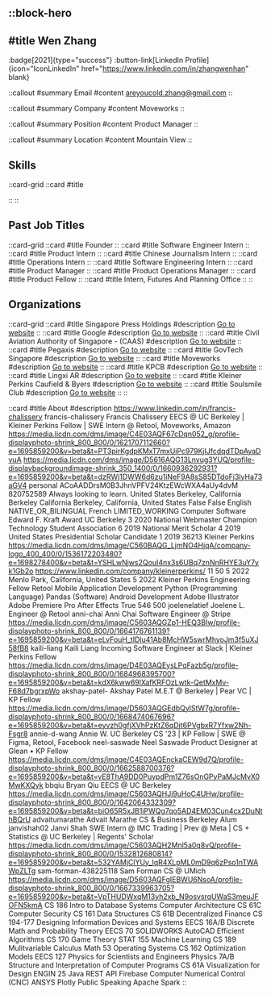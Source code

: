 ::block-hero
---
#title
Wen Zhang
---

:badge[2021]{type="success"}
:button-link[LinkedIn Profile]{icon="IconLinkedIn" href="https://www.linkedin.com/in/zhangwenhan" blank}

::callout
#summary
Email
#content
areyoucold.zhang@gmail.com
::

::callout
#summary
Company
#content
Moveworks
::

::callout
#summary
Position
#content
Product Manager
::

::callout
#summary
Location
#content
Mountain View
::

## Skills
::card-grid
::card
#title

::
::

## Past Job Titles
::card-grid
::card
#title
Founder
::
::card
#title
Software Engineer Intern
::
::card
#title
Product Intern
::
::card
#title
Chinese Journalism Intern
::
::card
#title
Operations Intern
::
::card
#title
Software Engineering Intern
::
::card
#title
Product Manager
::
::card
#title
Product Operations Manager
::
::card
#title
Product Fellow
::
::card
#title
Intern, Futures And Planning Office
::
::

## Organizations
::card-grid
::card
#title
Singapore Press Holdings
#description
[Go to website](sph.com.sg)
::
::card
#title
Google
#description
[Go to website](google.com)
::
::card
#title
Civil Aviation Authority of Singapore - (CAAS)
#description
[Go to website](caas.gov.sg)
::
::card
#title
Pegaxis
#description
[Go to website](pegaxis.com)
::
::card
#title
GovTech Singapore
#description
[Go to website](tech.gov.sg)
::
::card
#title
Moveworks
#description
[Go to website](moveworks.ai)
::
::card
#title
KPCB
#description
[Go to website](kleinerperkins.com)
::
::card
#title
Lingxi AR
#description
[Go to website](lx-ar.com)
::
::card
#title
Kleiner Perkins Caufield & Byers
#description
[Go to website](kpcb.com)
::
::card
#title
Soulsmile Club
#description
[Go to website](soulsmile.club)
::
::

::card
#title
About
#description
https://www.linkedin.com/in/francis-chalissery francis-chalissery Francis Chalissery EECS @ UC Berkeley | Kleiner Perkins Fellow | SWE Intern @ Retool, Moveworks, Amazon https://media.licdn.com/dms/image/C4E03AQF67cDqn052_g/profile-displayphoto-shrink_800_800/0/1621707112660?e=1695859200&v=beta&t=PT3pirKgdpKMxT7mxUiPc979KjIJfcdqdTDpAyaDvuA https://media.licdn.com/dms/image/D5616AQG13Lnvug3YUQ/profile-displaybackgroundimage-shrink_350_1400/0/1660936292931?e=1695859200&v=beta&t=dzRWj1DWW6d6zu1iNeF9A8sS85DTdoFj3lyHa73aGV4 personal ACoAADDrsM0B3JhnVPFV24KtzEWcWXA4aUy4dvM 820752589 Always looking to learn. United States Berkeley, California Berkeley California Berkeley, California, United States False False English NATIVE_OR_BILINGUAL French LIMITED_WORKING Computer Software Edward F. Kraft Award UC Berkeley 3 2020 National Webmaster Champion Technology Student Association 6 2019 National Merit Scholar 4 2019 United States Presidential Scholar Candidate 1 2019 36213 Kleiner Perkins https://media.licdn.com/dms/image/C560BAQG_LjmNO4HjqA/company-logo_400_400/0/1536172203480?e=1698278400&v=beta&t=YSHLwNjws2QouI4nx3s6UBq7znNnRHYE3uY7yk1Gb2o https://www.linkedin.com/company/kleinerperkins/ 11 50 5 2022 Menlo Park, California, United States 5 2022 Kleiner Perkins Engineering Fellow Retool Mobile Application Development Python (Programming Language) Pandas (Software) Android Development Adobe Illustrator Adobe Premiere Pro After Effects True 546 500 joelenelatief Joelene L. Engineer @ Retool anni-chai Anni Chai Software Engineer @ Stripe https://media.licdn.com/dms/image/C5603AQGZp1-HEQ3BIw/profile-displayphoto-shrink_800_800/0/1664176761139?e=1695859200&v=beta&t=eLvFouH_tIDlu41Ab8McHW5swrMhyoJm3f5uXJ58fB8 kaili-liang Kaili Liang Incoming Software Engineer at Slack | Kleiner Perkins Fellow https://media.licdn.com/dms/image/D4E03AQEysLPqFazb5g/profile-displayphoto-shrink_800_800/0/1684968395700?e=1695859200&v=beta&t=kdX6kww69lXafKRFOzLwtk-QetMxMv-F68d7bgrxpWo akshay-patel- Akshay Patel M.E.T @ Berkeley | Pear VC | KP Fellow https://media.licdn.com/dms/image/D5603AQGEdbQylStW7g/profile-displayphoto-shrink_800_800/0/1668474067696?e=1695859200&v=beta&t=eyvzh0gfjXVhPzKtZ6qDit6PVgbxR7Yfxw2Nh-Fsgr8 annie-d-wang Annie W. UC Berkeley CS '23 | KP Fellow | SWE @ Figma, Retool, Facebook neel-saswade Neel Saswade Product Designer at Glean • KP Fellow https://media.licdn.com/dms/image/C4E03AQEnckaCEW9d7Q/profile-displayphoto-shrink_800_800/0/1662588700376?e=1695859200&v=beta&t=vE8ThA9DD0PuypdPm1Z76sOnGPyPaMJcMvX0MwKXQyk bbqiu Bryan Qiu EECS @ UC Berkeley https://media.licdn.com/dms/image/C5603AQHJi9uHoC4UHw/profile-displayphoto-shrink_800_800/0/1642064332309?e=1695859200&v=beta&t=biO65R5xJB1iPWQg7qo5AD4EM03Cun4cx2DuNthBQrU advaitumarathe Advait Marathe CS & Business Berkeley Alum janvishah02 Janvi Shah SWE Intern @ IMC Trading | Prev @ Meta | CS + Statistics @ UC Berkeley | Regents' Scholar https://media.licdn.com/dms/image/C5603AQH2Mnl5a0q8vQ/profile-displayphoto-shrink_800_800/0/1532812680814?e=1695859200&v=beta&t=532YAMjClYUy_IqR4XLpML0mD9q6zPso1nTWAWpZLTg sam-forman-438225118 Sam Forman CS @ UMich https://media.licdn.com/dms/image/D5603AQFgIEBWU6NsoA/profile-displayphoto-shrink_800_800/0/1667339963705?e=1695859200&v=beta&t=VpTHUDWxqM13yh2xb_N9osvsrqUWaS3meuJFOFN5kmA CS 186 Intro to Database Systems Computer Architecture CS 61C Computer Security CS 161 Data Structures CS 61B Decentralized Finance CS 194-177 Designing Information Devices and Systems EECS 16A/B Discrete Math and Probability Theory EECS 70 SOLIDWORKS AutoCAD Efficient Algorithms CS 170 Game Theory STAT 155 Machine Learning CS 189 Mulitvariable Calculus Math 53 Operating Systems CS 162 Optimization Models EECS 127 Physics for Scientists and Engineers Physics 7A/B Structure and Interpretation of Computer Programs CS 61A Visualization for Design ENGIN 25 Java REST API Firebase Computer Numerical Control (CNC) ANSYS Plotly Public Speaking Apache Spark
::
